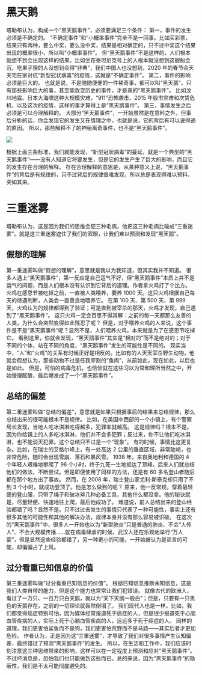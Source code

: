 # 黑天鹅

塔勒布认为，构成一个“黑天鹅事件”，必须要满足三个条件：
第一，事件的发生必须是不确定的。
“不确定事件”和“小概率事件”完全不是一回事。比如买彩票，结果只有两种，要么中奖，要么没中奖，结果是相对确定的，只不过中奖这个结果出现的概率很小，所以叫“小概率事件”。
但“黑天鹅事件”不是这样的，人们根本就想不到会出现这样的结果。比如坐在泰坦尼克号上的人根本就没想到这艘船会沉，吃果子狸的人没想到会得“非典”，我们中国人也没想到，2020 年的春节会天天宅在家对抗“新型冠状病毒”的疫情，这就是“不确定事件”。
第二，事件的影响必须是巨大的。
也就是说，不是随随便便的一件稀奇事，都可以叫“黑天鹅”，只有那些影响巨大的事，甚至能改变历史的事件，才是真的“黑天鹅事件”。
比如汶川地震、日本大海啸这种大规模灾难，“911”恐怖袭击、2015 年股市灾难和次贷危机，以及这次的疫情，这样的事才算得上是“黑天鹅事件”。
第三，事情发生之后必须是可以合理解释的。
大部分“黑天鹅事件”，一开始虽然是在意料之外，但事后分析的话，你会发现它的发生又在情理之中，也就是说，它的背后有可以说得通的原因。
所以，那些解释不了的神秘离奇事件，也不是“黑天鹅事件”。

![](https://img.36krcdn.com/20200205/v2_8dbfbddd4c6f40aea52a9db57b439715_img_000)

根据上面三条标准，我们就能发现，“新型冠状病毒”的蔓延，就是一个典型的“黑天鹅事件”——没有人知道它将要发生，但是它的发生产生了巨大的影响，而且它的发生存在合理的解释。
存在合理解释的意思是，从某种意义上说，“黑天鹅事件”的背后是有规律的，只不过背后的规律很难发现，所以总是表现得难以预料、突如其来。

# 三重迷雾

塔勒布认为，这是因为我们的思维会犯三种毛病，他把这三种毛病比喻成“三重迷雾”。就是这三重迷雾遮住了我们的双眼，让我们难以预测和发现“黑天鹅”。

## 假想的理解

第一重迷雾叫做“假想的理解”，意思就是我以为我知道，但其实我并不知道。
很多人遇上“黑天鹅事件”，第一反应是自己运气不好，但“黑天鹅事件”本质上并不是运气的问题，而是人们根本没有认识到它背后的道理。作者拿火鸡打了个比方。
火鸡在感恩节被吃掉之前，一直被人类喂养，要养 1000 天。这只火鸡根据自己每天的待遇判断，人类会一直善良地喂养它。
在第 100 天、第 500 天、第 999 天，火鸡认为的规律都得到了验证；可是直到被宰杀的那天，火鸡才发现，自己遇到了“黑天鹅事件”。
这只火鸡一定会百思不得其解：之前的每一天都那么友善的人类，为什么会突然变得如此残忍了呢？
但是，对于喂养火鸡的人来说，这个事件是不是“黑天鹅事件”呢？显然不是，人们喂养火鸡，本来就是为了在感恩节吃掉它。
看到这里，你就会发现，“黑天鹅事件”其实是“相对的”而不是绝对的；对于不同的个体，站在不同的角度，“黑天鹅事件”发生的可能性是不同的。
现实当中，“人”和“火鸡”的关系有时候正好是相反的。比如有的人天天宰杀野生动物，他就会假想认为，那些动物不过是任我宰割的“鱼肉”，从前如此，现在如此，以后也是如此。
但是，可怕的病毒危机，也恰恰就在这些习以为常和理所当然之中，开始慢慢酝酿，最后爆发成了一个“黑天鹅事件”。

## 总结的偏差

第二重迷雾叫做“总结的偏差”，意思就是如果只根据事后的结果来总结规律，那么总结出来的很可能根本不是规律。
比如，在美国中西部的一个小镇上，有个警察局长发现，当地人吃冰淇淋吃得越多，犯罪率就越高。
这是规律吗？根本不是。因为你给镇上的人多吃冰淇淋，他们并不会多犯罪；反过来，你不让他们吃冰淇淋，也不能消灭犯罪。这个总结只不过是一个“现象”。
有的时候，事情比这更复杂。比如，在瑞士的艾格尔峰上，有一处高达 2 公里的垂直区域，非常陡峭，也非常危险，随时会出现雪崩、落石和暴风雪。
1938 年，来自奥地利和德国的 4 个年轻人艰难地攀爬了 96 个小时，终于九死一生地抵达了顶峰。后来人们就总结他们的做法，不断尝试。但是即便使用了同样的方法，还是有 60 多名登山者随后都在那个地方出了事故。
然而，在 2008 年，瑞士登山家尤利·斯泰克却只用了不到 3 个小时，就成功登顶了。他是怎么做到的呢？
原来，他一反常规，穿着最轻便的登山服，只带了绳子和破冰斧几种必备工具，其他什么都没拿。他的秘诀就是，尽量轻便、快速地往上爬，最后他成功了。
难道说，前人总结出来的登山经验都错了吗？显然不是。只不过过去发生的事情只代表了一种可能性，事实上还有很多其他的可能性和其他的解决办法，规律本身并没有那么容易被识破。
在这次的“黑天鹅事件”中，很多人一开始也以为“新型肺炎”只是普通的肺炎、不会“人传人”、不会大规模传播……就在病毒肆虐的时候，武汉人还在乐观地举行“万人宴”，但是显然这些经验都错了，另一种更小的可能，一开始被认为是谣言的可能，却偏偏占了上风。

## 过分看重已知信息的价值

第三重迷雾叫做“过分看重已知信息的价值”。
根据已知信息推断未知信息，这是我们人类自带的能力，但是这个能力也常常让我们犯错误。
就像古代的欧洲人，看过了一万只、一百万只白天鹅，就以为“天下天鹅一般白”；但是，只要有一只黑色的天鹅存在，之前的一切理论就轰然倒塌了。
我们现代人也是一样。比如，我们都觉得癌症特别可怕，因为媒体经常报道死于癌症的人，但是很少报道死于心脑血管疾病的人，实际上死于心脑血管疾病的人，远远多于死于癌症的人。
同样的道理，我们更害怕鲨鱼而不是狗，我们更害怕荒野而不是马路——其实后者才更加危险。
作者认为，正是因为这“三重迷雾”，才导致了我们对很多事情产生认知偏差，最终错过了预测“黑天鹅事件”的发生。
所以，在生活和工作中，我们应该时刻注意这三种思维带来的影响，这样可以在一定程度上预测和应对“黑天鹅事件”。
不过坏消息是，恐怕我们也只能做到这些而已。总的来说，因为“黑天鹅事件”的隐蔽性，我们是不太可能彻底避免的。
